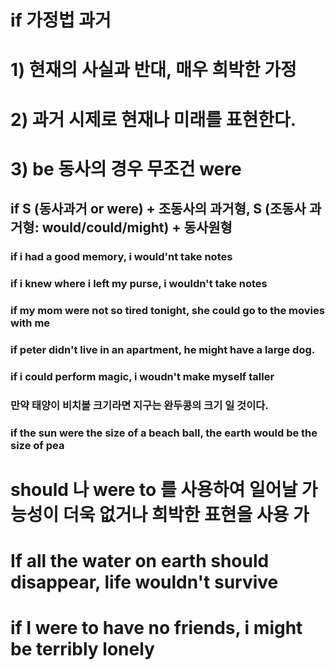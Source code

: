 # if 가정법 과거

# 1) 현재의 사실과 반대, 매우 희박한 가정

# 2) 과거 시제로 현재나 미래를 표현한다.

# 3) be 동사의 경우 무조건  were

## if S (동사과거 or were) + 조동사의 과거형, S (조동사 과거형: would/could/might) + 동사원형

### if i had a good memory, i would'nt take notes

### if i knew where i left my purse, i wouldn't take notes  


### if my mom were not so tired tonight, she could go to the movies with me

###  if peter didn't live in an apartment, he might have a large dog.

### if i could perform magic, i woudn't make myself taller

### 
### 만약 태양이 비치볼 크기라면 지구는 완두콩의 크기 일 것이다. 

### if the sun were the size of a beach ball, the earth would be the size of pea 



# should 나 were to 를 사용하여 일어날 가능성이 더욱 없거나 희박한 표현을 사용 가
# If all the water on earth should disappear, life wouldn't survive 
# if I were to have no friends, i might be terribly lonely


